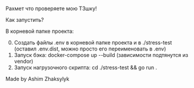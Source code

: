 Рахмет что проверяете мою ТЗшку!

Как запустить?

В корневой папке проекта:

0. Создать файлы .env в корневой папке проекта и в ./stress-test (оставил .env.dist, можно просто его переименовать в .env)
1. Запуск бэка: docker-compose up --build (зависимости подтянутся из vendor)
2. Запуск нагрузочного скрипта: cd ./stress-test && go run .

Made by Ashim Zhaksylyk
